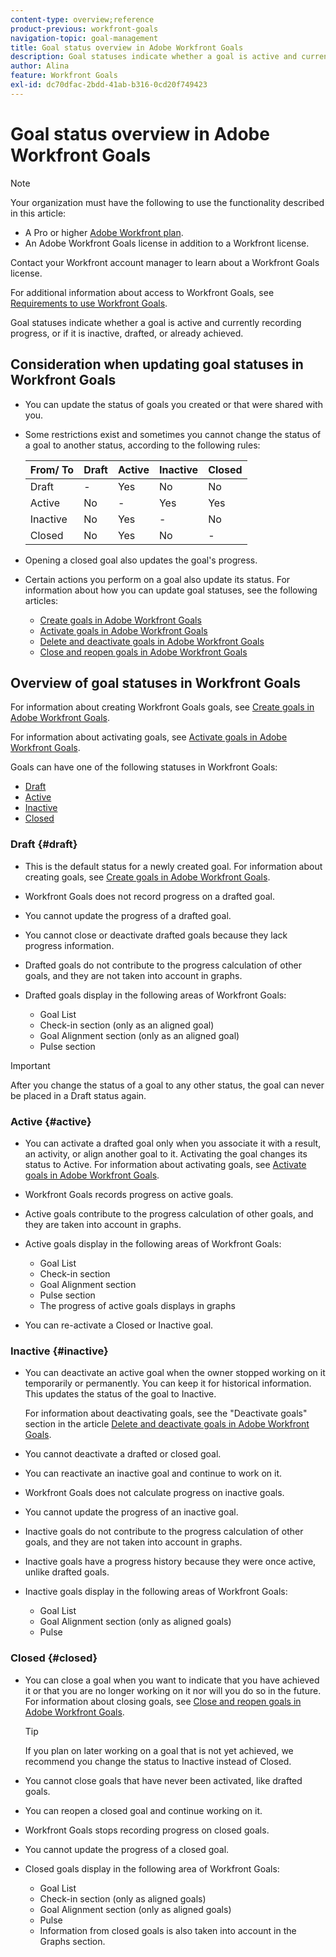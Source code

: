```yaml
---
content-type: overview;reference
product-previous: workfront-goals
navigation-topic: goal-management
title: Goal status overview in Adobe Workfront Goals
description: Goal statuses indicate whether a goal is active and currently recording progress, or if it is inactive, drafted, or already achieved.
author: Alina
feature: Workfront Goals
exl-id: dc70dfac-2bdd-41ab-b316-0cd20f749423
---
```

# Goal status overview in Adobe Workfront Goals

>[!NOTE]
>
>Your organization must have the following to use the functionality described in this article:
>
>* A Pro or higher [Adobe Workfront plan](https://www.workfront.com/plans). 
>* An Adobe Workfront Goals license in addition to a Workfront license.
>
>Contact your Workfront account manager to learn about a Workfront Goals license.

For additional information about access to Workfront Goals, see [Requirements to use Workfront Goals](../../workfront-goals/goal-management/access-needed-for-wf-goals.md).


Goal statuses indicate whether a goal is active and currently recording progress, or if it is inactive, drafted, or already achieved.

## Consideration when updating goal statuses in Workfront Goals

* You can update the status of goals you created or that were shared with you. 
* Some restrictions exist and sometimes you cannot change the status of a goal to another status, according to the following rules: 

  | From/ To |Draft |Active |Inactive |Closed |
  |---|---|---|---|---|
  | Draft |-  |Yes |No |No |
  | Active |No |- |Yes |Yes |
  | Inactive |No |Yes |- |No |
  | Closed  |No |Yes |No |-  |

* Opening a closed goal also updates the goal's progress. 
* Certain actions you perform on a goal also update its status.&nbsp;For information about how you can update goal statuses, see the following articles:

   * [Create goals in Adobe Workfront Goals](../../workfront-goals/goal-management/create-goals.md) 
   * [Activate goals in Adobe Workfront Goals](../../workfront-goals/goal-management/activate-goals.md) 
   * [Delete and deactivate goals in Adobe Workfront Goals](../../workfront-goals/goal-management/delete-and-deactivate-goals.md) 
   * [Close and reopen goals in Adobe Workfront Goals](../../workfront-goals/goal-management/close-and-reopen-goals.md)

## Overview of goal statuses in&nbsp;Workfront Goals

For information about creating Workfront Goals goals, see [Create goals in Adobe Workfront Goals](../../workfront-goals/goal-management/create-goals.md).

For information about activating goals, see [Activate goals in Adobe Workfront Goals](../../workfront-goals/goal-management/activate-goals.md).

Goals can have one of the following statuses in Workfront Goals:

* [Draft](#draft) 
* [Active](#active) 
* [Inactive](#inactive) 
* [Closed](#closed)

### Draft {#draft}

* This is the default status for a newly created goal. For information about creating goals, see [Create goals in Adobe Workfront Goals](../../workfront-goals/goal-management/create-goals.md). 
* Workfront Goals does not record progress on a drafted goal. 
* You cannot update the progress of a drafted goal. 
* You cannot close or deactivate drafted goals because they lack progress information.
* Drafted goals do not contribute to the progress calculation of other goals, and they are not taken into account in graphs. 
* Drafted goals display in the following areas of Workfront Goals:

   * Goal List
   * Check-in section (only as an aligned goal)
   * Goal Alignment section (only as an aligned goal)
   * Pulse section

>[!IMPORTANT]
>
>After you change the status of a goal to any other status, the goal can never be placed in a Draft status again.

### Active {#active}

* You can activate a drafted goal only when you associate it with a result, an activity, or align another goal to it. Activating the goal changes its status to Active. For information about activating goals, see [Activate goals in Adobe Workfront Goals](../../workfront-goals/goal-management/activate-goals.md). 
* Workfront Goals records progress on active goals. 
* Active goals contribute to the progress calculation of other goals, and they are taken into account in graphs. 
* Active goals display in the following areas of Workfront Goals:

   * Goal List
   * Check-in section
   * Goal Alignment section
   * Pulse section
   * The progress of active goals displays in graphs

* You can re-activate a Closed or Inactive goal.

### Inactive {#inactive}

* You can deactivate an active goal when the owner stopped working on it temporarily or permanently. You can keep it for historical information. This updates the status of the goal to Inactive.

  For information about deactivating goals, see the "Deactivate goals" section in the article [Delete and deactivate goals in Adobe Workfront Goals](../../workfront-goals/goal-management/delete-and-deactivate-goals.md). 

* You cannot deactivate a drafted or closed goal. 
* You can reactivate an inactive goal and continue to work on it. 
* Workfront Goals does not calculate progress on inactive goals. 
* You cannot update the progress of an inactive goal. 
* Inactive goals do not contribute to the progress calculation of other goals, and they are not taken into account in graphs. 
* Inactive goals have a progress history because they were once active, unlike drafted goals. 
* Inactive goals display in the following areas of Workfront Goals:

   * Goal List
   * Goal Alignment section (only as aligned goals)
   * Pulse

### Closed {#closed}

* You can close a goal when you want to indicate that you have achieved it or that you are no longer working on it nor will you do so in the future. For information about closing goals, see [Close and reopen goals in Adobe Workfront Goals](../../workfront-goals/goal-management/close-and-reopen-goals.md).

  >[!TIP]
  >
  >If you plan on later working on a goal that is not yet achieved, we recommend you change the status to Inactive instead of Closed.

* You cannot close goals that have never been activated, like drafted goals. 
* You can reopen a closed goal and continue working on it. 
* Workfront Goals stops recording progress on closed goals.
* You cannot update the progress of a closed goal. 
* Closed goals display in the following area of Workfront Goals:

   * Goal List
   * Check-in section (only as aligned goals)
   * Goal Alignment section (only as aligned goals)
   * Pulse
   * Information from closed goals is also taken into account in the Graphs section.
